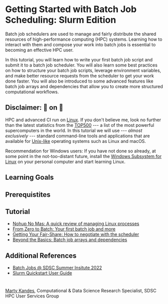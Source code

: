 # Getting Started with Batch Job Scheduling: Slurm Edition

Batch job schedulers are used to manage and fairly distribute the shared resources of high-performance computing (HPC) systems. Learning how to interact with them and compose your work into batch jobs is essential to becoming an effective HPC user. 

In this tutorial, you will learn how to write your first batch job script and submit it to a batch job scheduler. You will also learn some best practices on how to structure your batch job scripts, leverage environment variables, and make better resource requests from the scheduler to get your work done faster. You will also be introduced to some advanced features like batch job arrays and dependencies that allow you to create more structured computational workflows.

## Disclaimer: :running: on :penguin:

HPC and advanced CI run on [Linux](https://en.wikipedia.org/wiki/Linux). If you don't believe me, look no further than the latest statistics from the [TOP500](https://www.top500.org/statistics/list) --- a list of the most powerful supercomputers in the world. In this tutorial we will use --- *almost exclusively* --- standard command-line tools and applications that are available for [Unix-like](https://en.wikipedia.org/wiki/Unix-like) operating systems such as Linux and macOS. 

Recommendation for Windows users: If you have not done so already, at some point in the not-too-distant future, install the [Windows Subsystem for Linux](https://docs.microsoft.com/en-us/windows/wsl) on your personal computer and start learning Linux.

## Learning Goals

## Prerequistites

## Tutorial

- [Nohup No Mas: A quick review of managing Linux processes](NOHUP.md)
- [From Zero to Batch: Your first batch job and more](BATCH.md)
- [Getting Your Fair-Share: How to negotiate with the scheduler](FAIRSHARE.md)
- [Beyond the Basics: Batch job arrays and dependencies](BEYOND.md)

## Additional References

- [Batch Jobs @ SDSC Summer Insitute 2022](https://github.com/sdsc/sdsc-summer-institute-2022/blob/main/2.4_batch_computing/MThomas-SDSC-SI22-Batch-Jobs-July-27-Computing-Jul2022.pdf)
- [Slurm Quickstart User Guide](https://slurm.schedmd.com/quickstart.html)

#

[Marty Kandes](https://github.com/mkandes), Computational & Data Science Research Specialist, SDSC HPC User Services Group
